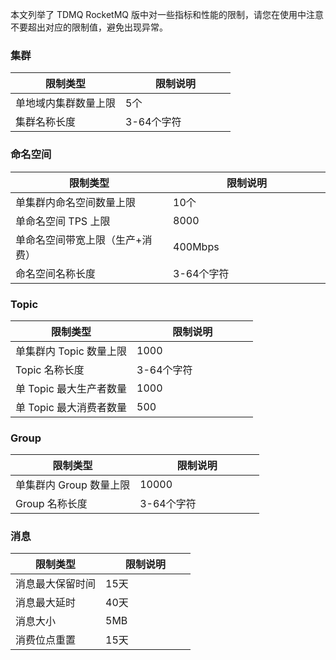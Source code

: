 本文列举了 TDMQ RocketMQ 版中对一些指标和性能的限制，请您在使用中注意不要超出对应的限制值，避免出现异常。

<style>
table th:nth-of-type(1) {
width: 50%;        
}
</style>

### 集群

| 限制类型 | 限制说明 | 
|---------|---------|
|  单地域内集群数量上限 | 5个 |
|  集群名称长度 | 3-64个字符 | 

### 命名空间

| 限制类型 | 限制说明 | 
|---------|---------|
| 单集群内命名空间数量上限 | 10个 | 
|  单命名空间 TPS 上限 | 8000 |
|  单命名空间带宽上限（生产+消费） | 400Mbps |
|  命名空间名称长度 | 3-64个字符 |

### Topic

| 限制类型 | 限制说明 | 
|---------|---------|
| 单集群内 Topic 数量上限 | 1000 |
|  Topic 名称长度 | 3-64个字符 |
|  单 Topic 最大生产者数量 | 1000 |
|  单 Topic 最大消费者数量 | 500 | 

###  Group

| 限制类型 | 限制说明 | 
|---------|---------|
|  单集群内 Group 数量上限 | 10000 |
|  Group 名称长度 | 3-64个字符 |

###  消息

| 限制类型 | 限制说明 | 
|---------|---------|
| 消息最大保留时间 | 15天 |
|  消息最大延时 | 40天 |
|  消息大小 | 5MB |
|  消费位点重置 | 15天 |

